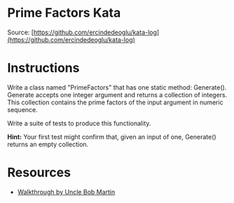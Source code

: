 Prime Factors Kata
============
Source: [https://github.com/ercindedeoglu/kata-log](https://github.com/ercindedeoglu/kata-log)

# Instructions #

Write a class named "PrimeFactors" that has one static method: Generate(). Generate accepts one integer argument and returns a collection of integers. This collection contains the prime factors  of the input argument in numeric sequence.

Write a suite of tests to produce this functionality.

**Hint:** Your first test might confirm that, given an input of one, Generate() returns an empty collection.

# Resources #
- [Walkthrough by Uncle Bob Martin](http://butunclebob.com/ArticleS.UncleBob.ThePrimeFactorsKata)